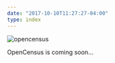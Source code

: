 ```yaml
---
date: "2017-10-10T11:27:27-04:00"
type: index
---
```


![opencensus](/images/opencensus.png)

OpenCensus is coming soon...

